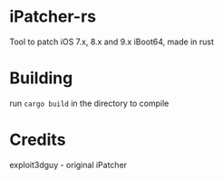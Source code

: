# iPatcher-rs
Tool to patch iOS 7.x, 8.x and 9.x iBoot64, made in rust
# Building
run `cargo build` in the directory to compile
# Credits
exploit3dguy - original iPatcher